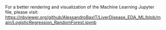 For a better rendering and visualization of the Machine Learning Jupyter file, please visit: https://nbviewer.org/github/AlessandroBaxIT/LiverDisease_EDA_ML/blob/main/LogisticRegression_RandomForest.ipynb 
